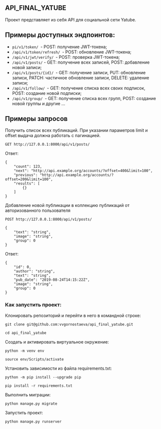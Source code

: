 ## API_FINAL_YATUBE

Проект представляет из себя API для социальной сети Yatube.


## Примеры доступных эндпоинтов:

- `pi/v1/token/ `- POST: получение JWT-токена;
- `/api/v1/token/refresh/ `- POST: обновление JWT-токена;
- `/api/v1/jwt/verify/ `- POST: проверка JWT-токена;
- `/api/v1/posts/` - GET: получение всех записей, POST: добавление новой записи;
- `/api/v1/posts/{id}/ `- GET: получение записи, PUT: обновление записи, PATCH: частичное обновление записи, DELETE: удаление записи;
- `/api/v1/follow/ `- GET: получение списка всех своих подписок, POST: создание новой подписки;
- `/api/v1/group/ `- GET: получение списка всех групп, POST: создание новой группы
 и другие ...

## Примеры запросов 

Получить список всех публикаций. При указании параметров limit и offset выдача должна работать с пагинацией.

`GET http://127.0.0.1:8000/api/v1/posts/`

Ответ:

```
{
    "count": 123,
    "next": "http://api.example.org/accounts/?offset=400&limit=100",
    "previous": "http://api.example.org/accounts/?offset=200&limit=100",
    "results": [
        {}
    ]
}
```

Добавление новой публикации в коллекцию публикаций от авторизованного пользователя 

`POST http://127.0.0.1:8000/api/v1/posts/`

```
{
    "text": "string",
    "image": "string",
    "group": 0
}
```

Ответ:

```
{
    "id": 0,
    "author": "string",
    "text": "string",
    "pub_date": "2019-08-24T14:15:22Z",
    "image": "string",
    "group": 0
}
```

### Как запустить проект:

Клонировать репозиторий и перейти в него в командной строке:

```
git clone git@github.com:vvgornostaeva/api_final_yatube.git
```

```
cd api_final_yatube
```

Cоздать и активировать виртуальное окружение:

```
python -m venv env
```

```
source env/Scripts/activate
```

Установить зависимости из файла requirements.txt:

```
python -m pip install --upgrade pip
```

```
pip install -r requirements.txt
```

Выполнить миграции:

```
python manage.py migrate
```

Запустить проект:

```
python manage.py runserver
```
